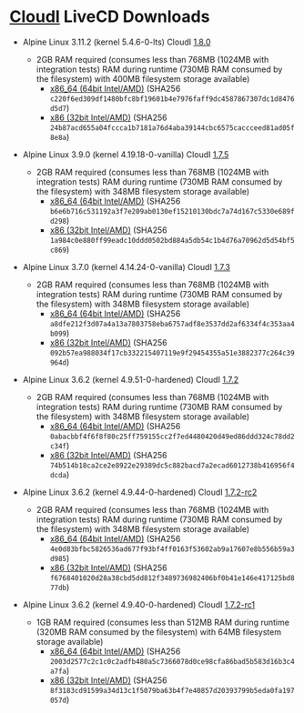 [CloudI](https://cloudi.org) LiveCD Downloads
=============================================

* Alpine Linux 3.11.2 (kernel 5.4.6-0-lts) CloudI [1.8.0](https://osdn.net/dl/cloudi/cloudi-1.8.0.tar.gz)
  * 2GB RAM required (consumes less than 768MB (1024MB with integration tests) RAM during runtime (730MB RAM consumed by the filesystem) with 400MB filesystem storage available)
    * [x86_64 (64bit Intel/AMD)](https://osdn.net/dl/cloudi/alpine-3.11.2-x86_64-cloudi-1.8.0.iso)
    (SHA256 `c220f6ed309df1480bfc8bf19601b4e7976faff9dc4587867307dc1d8476d5d7`)
    * [x86 (32bit Intel/AMD)](https://osdn.net/dl/cloudi/alpine-3.11.2-x86-cloudi-1.8.0.iso)
    (SHA256 `24b87acd655a04fccca1b7181a76d4aba39144cbc6575caccceed81ad05f8e8a`)

* Alpine Linux 3.9.0 (kernel 4.19.18-0-vanilla) CloudI [1.7.5](https://osdn.net/dl/cloudi/cloudi-1.7.5.tar.gz)
  * 2GB RAM required (consumes less than 768MB (1024MB with integration tests) RAM during runtime (730MB RAM consumed by the filesystem) with 348MB filesystem storage available)
    * [x86_64 (64bit Intel/AMD)](https://osdn.net/dl/cloudi/alpine-3.9.0-x86_64-cloudi-1.7.5.iso)
    (SHA256 `b6e6b716c531192a3f7e209ab0130ef15210130bdc7a74d167c5330e689fd298`)
    * [x86 (32bit Intel/AMD)](https://osdn.net/dl/cloudi/alpine-3.9.0-x86-cloudi-1.7.5.iso)
    (SHA256 `1a984c0e880ff99eadc10ddd0502bd884a5db54c1b4d76a70962d5d54bf5c869`)

* Alpine Linux 3.7.0 (kernel 4.14.24-0-vanilla) CloudI [1.7.3](https://osdn.net/dl/cloudi/cloudi-1.7.3.tar.gz)
  * 2GB RAM required (consumes less than 768MB (1024MB with integration tests) RAM during runtime (730MB RAM consumed by the filesystem) with 348MB filesystem storage available)
    * [x86_64 (64bit Intel/AMD)](https://osdn.net/dl/cloudi/alpine-edge-x86_64-cloudi-1.7.3.iso)
    (SHA256 `a8dfe212f3d07a4a13a7803758eba6757adf8e3537dd2af6334f4c353aa4b099`)
    * [x86 (32bit Intel/AMD)](https://osdn.net/dl/cloudi/alpine-edge-x86-cloudi-1.7.3.iso)
    (SHA256 `092b57ea988034f17cb332215407119e9f29454355a51e3882377c264c39964d`)

* Alpine Linux 3.6.2 (kernel 4.9.51-0-hardened) CloudI [1.7.2](https://osdn.net/dl/cloudi/cloudi-1.7.2.tar.gz)
  * 2GB RAM required (consumes less than 768MB (1024MB with integration tests) RAM during runtime (730MB RAM consumed by the filesystem) with 348MB filesystem storage available)
    * [x86_64 (64bit Intel/AMD)](https://osdn.net/dl/cloudi/alpine-edge-x86_64-cloudi-1.7.2.iso)
    (SHA256 `0abacbbf4f6f8f80c25ff759155cc2f7ed4480420d49ed86ddd324c78dd2c34f`)
    * [x86 (32bit Intel/AMD)](https://osdn.net/dl/cloudi/alpine-edge-x86-cloudi-1.7.2.iso)
    (SHA256 `74b514b18ca2ce2e8922e29389dc5c882bacd7a2ecad6012738b416956f4dcda`)

* Alpine Linux 3.6.2 (kernel 4.9.44-0-hardened) CloudI [1.7.2-rc2](https://github.com/CloudI/CloudI/tree/v1.7.2-rc2)
  * 2GB RAM required (consumes less than 768MB (1024MB with integration tests) RAM during runtime (730MB RAM consumed by the filesystem) with 348MB filesystem storage available)
    * [x86_64 (64bit Intel/AMD)](http://sourceforge.net/projects/cloudi/files/1.7.2/alpine-edge-x86_64-cloudi-1.7.2_rc2.iso/download)
    (SHA256 `4e0d83bfbc5826536ad677f93bf4ff0163f53602ab9a17607e8b556b59a3d985`)
    * [x86 (32bit Intel/AMD)](http://sourceforge.net/projects/cloudi/files/1.7.2/alpine-edge-x86-cloudi-1.7.2_rc2.iso/download)
    (SHA256 `f6768401020d28a38cbd5dd812f3489736982406bf0b41e146e417125bd877db`)

* Alpine Linux 3.6.2 (kernel 4.9.40-0-hardened) CloudI [1.7.2-rc1](https://github.com/CloudI/CloudI/tree/v1.7.2-rc1)
  * 1GB RAM required (consumes less than 512MB RAM during runtime (320MB RAM consumed by the filesystem) with 64MB filesystem storage available)
    * [x86_64 (64bit Intel/AMD)](http://sourceforge.net/projects/cloudi/files/1.7.2/alpine-edge-x86_64-cloudi-1.7.2_rc1.iso/download)
    (SHA256 `2003d2577c2c1c0c2adfb480a5c7366078d0ce98cfa86bad5b583d16b3c4a7fa`)
    * [x86 (32bit Intel/AMD)](http://sourceforge.net/projects/cloudi/files/1.7.2/alpine-edge-x86-cloudi-1.7.2_rc1.iso/download)
    (SHA256 `8f3183cd91599a34d13c1f5079ba63b4f7e40857d20393799b5eda0fa197057d`)

